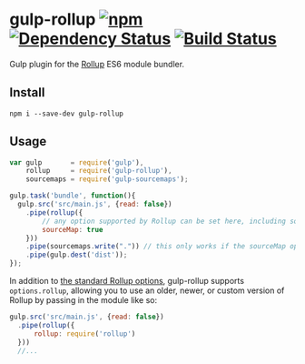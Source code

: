 # gulp-rollup [![npm][npm-image]][npm-url] [![Dependency Status][david-image]][david-url] [![Build Status][travis-image]][travis-url]

Gulp plugin for the [Rollup](https://www.npmjs.com/package/rollup) ES6 module bundler.

## Install

```
npm i --save-dev gulp-rollup
```

## Usage

``` js
var gulp       = require('gulp'),
    rollup     = require('gulp-rollup'),
    sourcemaps = require('gulp-sourcemaps');

gulp.task('bundle', function(){
  gulp.src('src/main.js', {read: false})
    .pipe(rollup({
        // any option supported by Rollup can be set here, including sourceMap
        sourceMap: true
    }))
    .pipe(sourcemaps.write(".")) // this only works if the sourceMap option is true
    .pipe(gulp.dest('dist'));
});
```

In addition to [the standard Rollup options](https://github.com/rollup/rollup/wiki/JavaScript-API),
gulp-rollup supports `options.rollup`, allowing you to use an older, newer, or
custom version of Rollup by passing in the module like so:

``` js
gulp.src('src/main.js', {read: false})
  .pipe(rollup({
      rollup: require('rollup')
  }))
  //...
```

[npm-url]: https://npmjs.org/package/gulp-rollup
[npm-image]: https://img.shields.io/npm/v/gulp-rollup.svg
[david-url]: https://david-dm.org/mcasimir/gulp-rollup
[david-image]: https://img.shields.io/david/mcasimir/gulp-rollup/master.svg
[travis-url]: https://travis-ci.org/mcasimir/gulp-rollup
[travis-image]: https://img.shields.io/travis/mcasimir/gulp-rollup/master.svg
